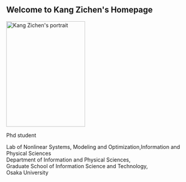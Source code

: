 ## Welcome to Kang Zichen's Homepage
<img src="https://user-images.githubusercontent.com/14539282/57233456-a12d1f80-7059-11e9-80ff-1cf9eac0a215.JPG" alt="Kang Zichen's portrait"  width="210" height="280" />

Phd student

<p>Lab of Nonlinear Systems, Modeling and Optimization,Information and Physical Sciences<br />
Department of Information and Physical Sciences,<br />
Graduate School of Information Science and Technology,<br />
Osaka University</p>
